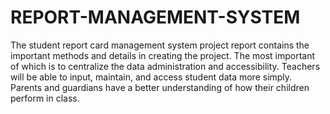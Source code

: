 # REPORT-MANAGEMENT-SYSTEM
The student report card management system project report contains the important methods and details in creating the project. The most important of which is to centralize the data administration and accessibility. Teachers will be able to input, maintain, and access student data more simply. Parents and guardians have a better understanding of how their children perform in class.
